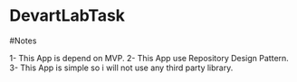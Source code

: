 # DevartLabTask

#Notes

1- This App is depend on MVP.
2- This App use Repository Design Pattern.
3- This App is simple so i will not use any third party library.
